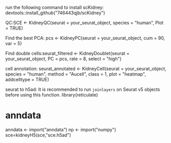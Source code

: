 run the following command to install scKidney:
devtools::install_github("746443qjb/scKidney")

QC:SCE <- KidneyQC(seurat = your_seurat_object, species = "human", Plot = TRUE)

Find the best PCA: pcs <- KidneyPC(seurat = your_seurat_object, cum = 90, var = 5)

Find double cells:seurat_filtered <- KidneyDoublet(seurat = your_seurat_object, PC = pcs, rate = 8, select = "high")

cell annotation: seurat_annotated <- KidneyCell(seurat = your_seurat_object, species = "human", method = "Aucell", class = 1, plot = "heatmap", addcelltype = TRUE)

seurat to h5ad: It is recommended to run `joinlayers` on Seurat v5 objects before using this function.
library(reticulate)
# anndata
anndata <- import("anndata")
np <- import("numpy")
sce=kidneyH5(sce,"sce.h5ad")
